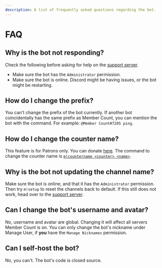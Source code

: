 ```yaml
---
description: A list of frequently asked questions regarding the bot.
---
```


# FAQ

## Why is the bot not responding?

Check the following before asking for help on the [support server](https://discord.gg/dWMgWWw).

* Make sure the bot has the `Administrator` permission.
* Make sure the bot is online. Discord might be having issues, or the bot might be restarting.

## How do I change the prefix?

You can't change the prefix of the bot currently. If another bot coincidentally has the same prefix as Member Count, you can mention the bot with the command. For example: `@Member Count#7205 ping`.

## How do I change the counter name?

This feature is for Patrons only. You can donate [here](https://www.patreon.com/member_count). The command to change the counter name is [`m!countername <counter> <name>`](commands-extended.md#counter-name-patron-only).

## Why is the bot not updating the channel name?

Make sure the bot is online, and that it has the `Administrator` permission. Then try `m!setup` to reset the channels back to default. If this still does not work, head over to the [support server](https://discord.gg/dWMgWWw).

## Can I change the bot's username and avatar?

No, username and avatar are global. Changing it will affect all servers Member Count is on. You can only change the bot's nickname under Manage User, if **you** have the `Manage Nicknames` permission.

## Can I self-host the bot?

No, you can't. The bot's code is closed source.

